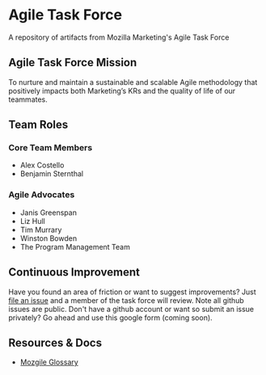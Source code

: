 # Agile Task Force
A repository of artifacts from Mozilla Marketing's Agile Task Force

## Agile Task Force Mission
To nurture and maintain a sustainable and scalable Agile methodology that positively impacts both Marketing’s KRs and the quality of life of our teammates.

## Team Roles

### Core Team Members
* Alex Costello
* Benjamin Sternthal

### Agile Advocates
* Janis Greenspan
* Liz Hull
* Tim Murrary
* Winston Bowden
* The Program Management Team

## Continuous Improvement
Have you found an area of friction or want to suggest improvements? Just [file an issue](https://github.com/mozmeao/agile-task-force/issues/new) and a member of the task force will review. Note all github issues are public. Don't have a github account or want so submit an issue privately? Go ahead and use this google form (coming soon).

## Resources & Docs
* [Mozgile Glossary](docs/glossary.md)


